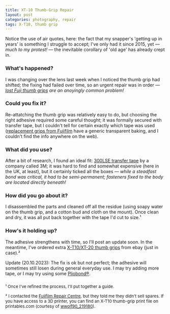 ```yaml
---
title: XT-10 Thumb-Grip Repair
layout: post
categories: photography, repair
tags: X-T10, thumb grip
---
```


Notice the use of air quotes, here: the fact that my snapper's 'getting up in years' is something I struggle to accept; I've only had it since 2015, yet — _much to my protest!_ — the inevitable corollary of 'old age' has already crept in.

### What's happened? ###

I was changing over the lens last week when I noticed the thumb grip had shifted; the fixing had failed over time, so an urgent repair was in order — _[lost Fuji thumb grips](https://www.dpreview.com/forums/thread/4343992) are an anoyingly common problem!_

### Could you fix it? ###

Re-attatching the thumb grip was relatively easy to do, but choosing the right adhesive required some careful thought; it was formally secured with transfer tape, but I couldn't tell for certain exactly which tape was used ([replacement grips from Fujifilm](https://m.youtube.com/watch?v=cjHktODe0qU&pp=ygUQeC10MTAgdGh1bWIgZ3JpcA%3D%3D) have a generic transparent baking, and I couldn't find the info anywhere on the web). 

### What did you use? ###

After a bit of research, I found an ideal fit: [300LSE transfer tape](https://technicaldatasheets.3m.com/en_US?pif=000044?locale=en-US) by a company called 3M; it was hard to find and somewhat expensive (here in the UK, at least), but it certainly ticked all the boxes — _while a steadfast bond was critical, it had to be semi-permanent; fasteners fixed to the body are located directly beneath!_

### How did you go about it? ###

I disassembled the parts and cleaned off all the residue (using soapy water on the thumb grip, and a cotton bud and cloth on the mount). Once clean and dry, it was all put back together with the tape I'd cut to size.¹

### How's it holding up? ###

The adhesive strengthens with time, so I'll post an update soon. In the meantime, I've ordered extra [X-T10/XT-20 thumb grips](https://www.ebay.co.uk/sch/i.html?_from=R40&_trksid=p2047675.m570.l1313&_nkw=fuji+x-t10+thumb+grip&_sacat=0) from ebay (just in case).²

Update (20.10.2023): The fix is ok but not perfect; the adhesive will sometimes still losen during general everyday use. I may try adding more tape, or I may try using some [Pliobond®](https://ruscoe.com/products/adhesives/).

<p style="padding-top: 10px">
<font size="2">
¹ Once I've refined the process, I'll put together a guide.
</font>
</p>

<p style="padding-top:-30px;">
<font size="2">
² I contacted the <a href="https://repairs.fujifilm.eu/en/fujifilm-repair-centre/?zr=uk">Fujifilm Repair Centre</a>, but they told me they didn't sell spares. If you have access to a 3D printer, you can find an <a hef="https://www.printables.com/en/model/181809-fujifilm-x-t20-x-t10-thumb-grip-rubber">X-T10 thumb-grip print file</a> on printables.com (courtesy of <a href="https://www.printables.com/@wwolf90_219180"> wwolf90_219180</a>).
</font>
</p>
